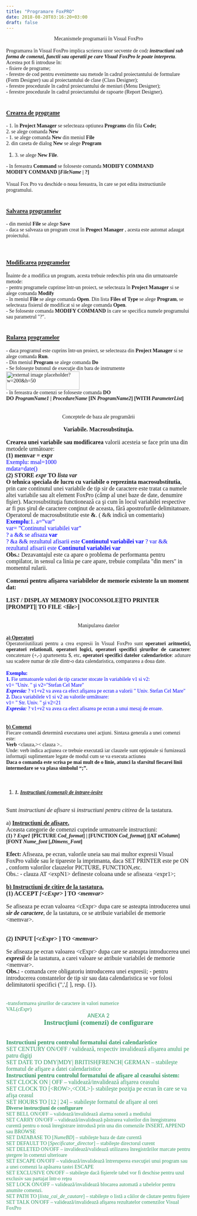 ```yaml
---
title: "Programare FoxPRO"
date: 2018-08-20T03:16:20+03:00
draft: false
---
```


<html>
  <body>
    <div class="wiki" id="content_view" style="display: block;">
<span style="display: block; text-align: center;"><span style="font-family: 'Times New Roman',serif;">Mecanismele programarii în Visual FoxPro</span></span><br />
<span style="font-family: 'Times New Roman',serif;">Programarea în Visual FoxPro implica scrierea unor secvente de cod<strong><em>: instructiuni sub forma de comenzi, functii sau operatii pe care Visual FoxPro le poate interpreta</em></strong>. Acestea pot fi introduse în:</span><br />
<span style="font-family: 'Times New Roman',serif;">- fisiere de programe;</span><br />
<span style="font-family: 'Times New Roman',serif;">- ferestre de cod pentru evenimente sau metode în cadrul proiectantului de formulare (Form Designer) sau al proiectantului de clase (Class Designer);</span><br />
<span style="font-family: 'Times New Roman',serif;">- ferestre procedurale în cadrul proiectantului de meniuri (Menu Designer);</span><br />
<span style="font-family: 'Times New Roman',serif;">- ferestre procedurale în cadrul proiectantului de rapoarte (Report Designer).</span><br />
<h1 id="toc0"><a name="Crearea de programe"></a><u><span style="font-family: 'Times New Roman',serif; font-size: 12pt;">Crearea de programe</span></u></h1>
 <span style="font-family: 'Times New Roman',serif;">- 1. în <strong>Project Manager</strong> se selecteaza optiunea <strong>Programs</strong> din fila <strong>Code;</strong></span><br />
<span style="font-family: 'Times New Roman',serif;"> 2. se alege comanda <strong>New</strong></span><br />
<span style="font-family: 'Times New Roman',serif;">- 1. se alege comanda <strong>New</strong> din meniul <strong>File</strong></span><br />
<span style="font-family: 'Times New Roman',serif;">2. din caseta de dialog <strong>New</strong> se alege <strong>Program</strong></span><br />
<ol><li><span style="font-family: 'Times New Roman',serif;">3. se alege <strong>New File</strong>.</span></li></ol><span style="font-family: 'Times New Roman',serif;">- în fereastra <strong>Command</strong> se foloseste comanda <strong>MODIFY COMMAND</strong> </span><br />
<span style="display: block; text-align: left;"><strong><span style="font-family: 'Times New Roman',serif;">MODIFY COMMAND [<em>FileName</em> | ?] </span></strong></span><br />
<span style="font-family: 'Times New Roman',serif;">Visual Fox Pro va deschide o noua fereastra, în care se pot edita instructiunile programului.</span><br />
<h1 id="toc1"><a name="Salvarea programelor"></a><u><span style="font-family: 'Times New Roman',serif; font-size: 12pt;">Salvarea programelor</span></u></h1>
 <span style="font-family: 'Times New Roman',serif;">- din meniul <strong>File</strong> se alege <strong>Save</strong></span><br />
<span style="font-family: 'Times New Roman',serif;">- daca se salveaza un program creat în <strong>Progect Manager</strong> , acesta este automat adaugat proiectului.</span><br />
<br />
<h1 id="toc2"><a name="Modificarea programelor"></a><u><span style="font-family: 'Times New Roman',serif; font-size: 12pt;">Modificarea programelor</span></u></h1>
 <span style="font-family: 'Times New Roman',serif;">Înainte de a modifica un program, acesta trebuie redeschis prin una din urmatoarele metode:</span><br />
<span style="font-family: 'Times New Roman',serif;">- pentru programele cuprinse într-un proiect, se selecteaza în <strong>Project Manager</strong> si se alege comanda <strong>Modify</strong></span><br />
<span style="font-family: 'Times New Roman',serif;">- în meniul <strong>File</strong> se alege comanda <strong>Open</strong>. Din lista <strong>Files of Type</strong> se alege <strong>Program</strong>, se selecteaza fisierul de modificat si se alege comanda <strong>Open</strong>.</span><br />
<span style="font-family: 'Times New Roman',serif;">- Se foloseste comanda <strong>MODIFY COMMAND</strong> în care se specifica numele programului sau parametrul &quot;?&quot;.</span><br />
<h1 id="toc3"><a name="Rularea programelor"></a><u><span style="font-family: 'Times New Roman',serif; font-size: 12pt;">Rularea programelor</span></u></h1>
 <span style="font-family: 'Times New Roman',serif;">- daca programul este cuprins într-un proiect, se selecteaza din <strong>Project Manager</strong> si se alege comanda <strong>Run</strong>.</span><br />
<span style="font-family: 'Times New Roman',serif;">- Din meniul <strong>Program</strong> se alege comanda <strong>Do</strong></span><br />
<span style="font-family: 'Times New Roman',serif;">- Se foloseşte butonul de execuţie din bara de instrumente <img src="files/external-1bef85c6d9df8188c556bb52f08c92a8https://domnultudor.wikispaces.com/site/embedthumbnail/placeholder?w=200&amp;h=50" alt="external image placeholder?w=200&amp;h=50" title="external image placeholder?w=200&amp;h=50" style="height: 50px; width: 200px;" /></span><br />
<span style="font-family: 'Times New Roman',serif;">- în fereastra de comenzi se foloseste comanda <strong>DO</strong></span><br />
<span style="display: block; text-align: left;"><strong><span style="font-family: 'Times New Roman',serif;">DO <em>ProgramName1</em> | <em>ProcedureName</em> [IN <em>ProgramName2</em>] [WITH <em>ParameterList</em>]</span></strong></span><br />
<br />
<span style="display: block; text-align: center;"><span style="font-family: 'Times New Roman',serif;">Conceptele de baza ale programării</span></span><br />
<span style="display: block; text-align: center;"><span style="display: block; text-align: center;"><strong><span style="font-family: 'Times New Roman',serif; font-size: 12pt;">Variabile. Macrosubstituţia.</span></strong></span></span><br />
<strong><span style="font-family: 'Times New Roman',serif; font-size: 12pt;">Crearea unei variabile sau modificarea </span></strong><span style="font-family: 'Times New Roman',serif; font-size: 12pt;">valorii acesteia se face prin una din metodele următoare:</span><br />
<strong><span style="font-family: 'Times New Roman',serif; font-size: 12pt;">(1) memvar = expr</span></strong><br />
<span style="color: #0000ff; font-family: 'Times New Roman',serif; font-size: 12pt;">Exemplu: msal=1000</span><br />
<span style="color: #0000ff; font-family: 'Times New Roman',serif; font-size: 12pt;"> mdata=date()</span><br />
<strong><span style="font-family: 'Times New Roman',serif; font-size: 12pt;">(2)</span></strong><span style="font-family: 'Times New Roman',serif; font-size: 12pt;"> <strong>STORE <em>expr</em> TO <em>lista var</em></strong></span><br />
<strong><span style="font-family: 'Times New Roman',serif; font-size: 12pt;">O tehnica speciala de lucru cu variabile o reprezinta</span></strong><span style="font-family: 'Times New Roman',serif; font-size: 12pt;"> <strong>macrosubstitutia</strong>, prin care continutul unei variabile de tip sir de caractere este tratat ca numele altei variabile sau alt element FoxPro (câmp al unei baze de date, denumire fişier). Macrosubstituţia functionează ca şi cum în locul variabilei respective ar fi pus şirul de caractere conţinut de aceasta, fără apostrofurile delimitatoare.</span><br />
<span style="font-family: 'Times New Roman',serif; font-size: 12pt;">Operatorul de macrosubstitutie este <strong>&amp;</strong>. ( &amp;&amp; indică un comentariu)</span><br />
<strong><span style="color: #0000ff; font-family: 'Times New Roman',serif; font-size: 12pt;">Exemplu</span></strong><span style="color: #0000ff; font-family: 'Times New Roman',serif; font-size: 12pt;">:1. a=”var” </span><br />
<span style="color: #0000ff; font-family: 'Times New Roman',serif; font-size: 12pt;"> var= ”Continutul variabilei var” </span><br />
<span style="color: #0000ff; font-family: 'Times New Roman',serif; font-size: 12pt;"> ? a &amp;&amp; se afisaza <strong>var</strong> </span><br />
<span style="color: #0000ff; font-family: 'Times New Roman',serif; font-size: 12pt;"> ? &amp;a &amp;&amp; rezultatul afisarii este <strong>Continutul variabilei var</strong> ? var &amp;&amp; rezultatul afisarii este <strong>Continutul variabilei var</strong> </span><br />
<strong><span style="font-family: 'Times New Roman',serif; font-size: 12pt;">Obs.:</span></strong><span style="font-family: 'Times New Roman',serif; font-size: 12pt;"> Dezavantajul este ca apare o problema de performanta pentru compilator, in sensul ca linia pe care apare, trebuie compilata &quot;din mers&quot; in momentul rularii.</span><br />
<br />
<strong><span style="font-family: 'Times New Roman',serif; font-size: 12pt;">Comenzi pentru afişarea variabilelor de memorie existente la un moment dat:</span></strong><br />
<br />
<span style="display: block; text-align: left;"><strong><span style="font-family: 'Times New Roman',serif; font-size: 12pt;">LIST / DISPLAY MEMORY [NOCONSOLE][TO PRINTER [PROMPT]| TO FILE &lt;file&gt;]</span></strong></span><br />
<br />
<span style="display: block; text-align: center;"><span style="font-family: 'Times New Roman',serif;">Manipularea datelor</span></span><br />
<strong><u><span style="font-family: 'Times New Roman',serif;">a) Operatori</span></u></strong><br />
<span style="display: block; text-align: justify;"><span style="font-family: 'Times New Roman',serif;">Operatoriiutilizati pentru a crea expresii în Visual FoxPro sunt <strong>operatori aritmetici, operatori relationali</strong>, <strong>operatori logici, operatori specifici şirurilor de caractere</strong>: concatenare (+,-) apartenenta $, etc, <strong>operatori specifici datelor calendaristice</strong>: adunare sau scadere numar de zile dintr-o data calendaristica, compararea a doua date.</span></span><br />
<strong><span style="color: #0000ff; font-family: 'Times New Roman',serif;">Exemplu:</span></strong><br />
<strong><span style="color: #0000ff; font-family: 'Times New Roman',serif;">1.</span></strong><span style="color: #0000ff; font-family: 'Times New Roman',serif;"> Fie urmatoarele valori de tip caracter stocate în variabilele v1 si v2:</span><br />
<span style="color: #0000ff; font-family: 'Times New Roman',serif;"> v1= &quot;Univ. &quot; şi v2=&quot;Stefan Cel Mare&quot;</span><br />
<strong><em><span style="color: #0000ff; font-family: 'Times New Roman',serif;">Expresia:</span></em></strong><span style="color: #0000ff; font-family: 'Times New Roman',serif;"> ? v1+v2 va avea ca efect afişarea pe ecran a valorii &quot; Univ. Stefan Cel Mare&quot;</span><br />
<strong><span style="color: #0000ff; font-family: 'Times New Roman',serif;">2. </span></strong><span style="color: #0000ff; font-family: 'Times New Roman',serif;"> Daca variabilele v1 si v2 au valorile următoare: </span><br />
<span style="color: #0000ff; font-family: 'Times New Roman',serif;"> v1= &quot; Str. Univ. &quot; şi v2=21</span><br />
<strong><em><span style="color: #0000ff; font-family: 'Times New Roman',serif;">Expresia:</span></em></strong><span style="color: #0000ff; font-family: 'Times New Roman',serif;"> ? v1+v2 va avea ca efect afisarea pe ecran a unui mesaj de eroare.</span><br />
<span style="display: block; text-align: center;"><br />
</span><br />
<strong><u><span style="font-family: 'Times New Roman',serif;">b) Comenzi</span></u></strong><br />
<span style="font-family: 'Times New Roman',serif;">Fiecare comandă determină executarea unei acţiuni. Sintaxa generala a unei comenzi este:</span><br />
<strong><span style="font-family: 'Times New Roman',serif;">Verb</span></strong><span style="font-family: 'Times New Roman',serif;"> &lt;clauza,&gt;&lt; clauza &gt;..</span><br />
<span style="font-family: 'Times New Roman',serif;">Unde: verb indica acţiunea ce trebuie executată iar clauzele sunt opţionale si furnizează informaţii suplimentare legate de modul cum se va executa actiunea</span><br />
<span style="display: block; text-align: left;"><strong><span style="font-family: 'Times New Roman',serif;">Daca o comanda este scrisa pe mai mult de o linie, atunci la sfarsitul fiecarei linii intermedare se va plasa simbolul “;”.</span></strong></span><br />
<br />
<ol><li><strong><em><span style="font-family: 'Times New Roman',serif;">1.</span></em></strong> <strong><em><u><span style="font-family: 'Times New Roman',serif;">Instructiuni (comenzi) de intrare-iesire </span></u></em></strong></li></ol><br />
<span style="font-family: 'Times New Roman',serif; font-size: 12pt;">Sunt <em>instructiuni de afisare</em> si <em>instructiuni pentru citirea</em> de la tastatura.</span><br />
<br />
<span style="font-family: 'Times New Roman',serif; font-size: 12pt;">a) <strong><u>Instructiuni de afisare.</u></strong></span><br />
<span style="font-family: 'Times New Roman',serif; font-size: 12pt;">Aceasta categorie de comenzi cuprinde urmatoarele instructiuni:</span><br />
<span style="display: block; text-align: left;"><strong><span style="font-family: 'Times New Roman',serif;">(1)</span></strong><span style="font-family: 'Times New Roman',serif;"> <strong>? <em>Expr1</em> [PICTURE <em>Cod_format</em>] | [FUNCTION <em>Cod_format</em>] |[AT <em>nColumn</em>] [FONT <em>Nume_font</em> [,<em>Dimens_Font</em>]</strong> </span></span><br />
<strong><span style="font-family: 'Times New Roman',serif; font-size: 12pt;">Efect:</span></strong><span style="font-family: 'Times New Roman',serif; font-size: 12pt;"> Afiseaza, pe ecran, valorile uneia sau mai multor expresii Visual FoxPro valide sau le tipareste la imprimanta, daca SET PRINTER este pe ON , conform valorilor clauzelor PICTURE, FUNCTION,etc.</span><br />
<span style="font-family: 'Times New Roman',serif; font-size: 12pt;">Obs.: - clauza AT &lt;expN1&gt; defineste coloana unde se afiseaza &lt;expr1&gt;;</span><br />
<br />
<strong><u><span style="font-family: 'Times New Roman',serif; font-size: 12pt;">b) Instructiuni de citire de la tastatura.</span></u></strong><br />
<span style="display: block; text-align: left;"><strong><span style="font-family: 'Times New Roman',serif; font-size: 12pt;">(1) ACCEPT <em>[&lt;cExpr&gt;</em> ] TO <em>&lt;memvar&gt;</em></span></strong></span><br />
<span style="font-family: 'Times New Roman',serif; font-size: 12pt;">Se afiseaza pe ecran valoarea &lt;cExpr&gt; dupa care se asteapta introducerea unui <strong><em>sir de caractere</em></strong>, de la tastatura, ce se atribuie variabilei de memorie &lt;memvar&gt;.</span><br />
<span style="display: block; text-align: left;"><br />
</span><br />
<span style="display: block; text-align: left;"><strong><span style="font-family: 'Times New Roman',serif; font-size: 12pt;">(2) INPUT [&lt;<em>cExpr&gt;</em> ] TO <em>&lt;memvar&gt;</em></span></strong></span><br />
<span style="font-family: 'Times New Roman',serif; font-size: 12pt;">Se afiseaza pe ecran valoarea &lt;cExpr&gt; dupa care se asteapta introducerea unei <strong><em>expresii</em></strong> de la tastatura, a carei valoare se atribuie variabilei de memorie &lt;memvar&gt;.</span><br />
<strong><span style="font-family: 'Times New Roman',serif; font-size: 12pt;">Obs.:</span></strong><span style="font-family: 'Times New Roman',serif; font-size: 12pt;"> - comanda cere obligatoriu introducerea unei expresii; - pentru introducerea constantelor de tip sir sau data calendaristica se vor folosi delimitatorii specifici (&quot;,',[ ], resp. {}).</span><br />
<span style="display: block; text-align: left;"><br />
</span><br />
<span style="color: #339966; font-family: 'Times New Roman',serif;">-transformarea şirurilor de caractere in valori numerice</span><br />
<span style="color: #339966; font-family: 'Times New Roman',serif;">VAL(<em>cExpr</em>)</span><br />
<span style="display: block; text-align: center;"><span style="color: #339966;">ANEXA 2</span></span><span style="display: block; text-align: center;"><span style="display: block; text-align: center;"><strong><span style="color: #339966; font-family: 'Times New Roman',serif; font-size: 14pt;">Instrucţiuni (comenzi) de configurare</span></strong></span></span><br />
<br />
<strong><span style="color: #339966; font-family: 'Times New Roman',serif; font-size: 12pt;">Instructiuni pentru controlul formatului datei calendaristice</span></strong><br />
<span style="color: #339966; font-family: 'Times New Roman',serif; font-size: 12pt;">SET CENTURY ON/OFF / validează, respectiv invalidează afişarea anului pe patru digiţi</span><br />
<span style="color: #339966; font-family: 'Times New Roman',serif; font-size: 12pt;">SET DATE TO DMY|MDY| BRITISH|FRENCH| GERMAN – stabileşte formatul de afişare a datei calendaristice</span><br />
<strong><span style="color: #339966; font-family: 'Times New Roman',serif; font-size: 12pt;">Instructiuni pentru controlul formatului de afişare al ceasului sistem:</span></strong><br />
<span style="color: #339966; font-family: 'Times New Roman',serif; font-size: 12pt;"> SET CLOCK ON | OFF – validează/invalidează afişarea ceasului </span><br />
<span style="color: #339966; font-family: 'Times New Roman',serif; font-size: 12pt;"> SET CLOCK TO [&lt;ROW&gt;,&lt;COL&gt;]- stabileşte poziţia pe ecran în care se va afişa ceasul</span><br />
<span style="color: #339966; font-family: 'Times New Roman',serif; font-size: 12pt;"> SET HOURS TO [12 | 24] – stabileşte formatul de afişare al orei</span><br />
<strong><span style="color: #339966; font-family: 'Times New Roman',serif;">Diverse instrucţiuni de configurare</span></strong><br />
<span style="color: #339966; font-family: 'Times New Roman',serif;"> SET BELL ON/OFF – validează/invalidează alarma sonoră a mediului</span><br />
<span style="color: #339966; font-family: 'Times New Roman',serif;"> SET CARRY ON/OFF – validează/invalidează păstrarea valorilor din înregistrarea curentă pentru o nouă înregistrare introdusă prin una din comenzile INSERT, APPEND sau BROWSE</span><br />
<span style="color: #339966; font-family: 'Times New Roman',serif;"> SET DATABASE TO [<em>NumeBD</em>] – stabileşte baza de date curentă</span><br />
<span style="color: #339966; font-family: 'Times New Roman',serif;"> SET DEFAULT TO [<em>Specificator_director</em>] – stabileşte directorul curent</span><br />
<span style="color: #339966; font-family: 'Times New Roman',serif;"> SET DELETED ON/OFF – invalidează/validează utilizarea înregistrărilor marcate pentru ştergere în comenzi ulterioare</span><br />
<span style="color: #339966; font-family: 'Times New Roman',serif;"> SET ESCAPE ON/OFF – validează/invalidează întreruperea execuţiei unui program sau a unei comenzi la apăsarea tastei ESCAPE</span><br />
<span style="color: #339966; font-family: 'Times New Roman',serif;"> SET EXCLUSIVE ON/OFF – stabileşte dacă fişierele tabel vor fi deschise pentru uzul exclusiv sau partajat într-o reţea</span><br />
<span style="color: #339966; font-family: 'Times New Roman',serif;"> SET LOCK ON/OFF – validează/invalidează blocarea automată a tabelelor pentru anumite comenzi.</span><br />
<span style="color: #339966; font-family: 'Times New Roman',serif;"> SET PATH TO [<em>lista_cai_de_cautare</em>] – stabileşte o listă a căilor de căutare pentru fişiere</span><br />
<span style="color: #339966; font-family: 'Times New Roman',serif;"> SET TALK ON/OFF – validează/invalidează afişarea rezultatelor comenzilor Visual FoxPro</span>
    </div>
  </body>
</html>